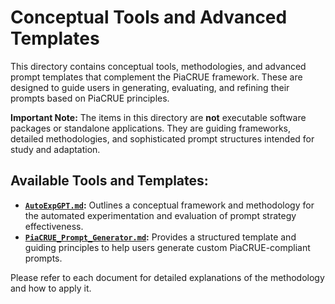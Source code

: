 # Conceptual Tools and Advanced Templates

This directory contains conceptual tools, methodologies, and advanced prompt templates that complement the PiaCRUE framework. These are designed to guide users in generating, evaluating, and refining their prompts based on PiaCRUE principles.

**Important Note:** The items in this directory are **not** executable software packages or standalone applications. They are guiding frameworks, detailed methodologies, and sophisticated prompt structures intended for study and adaptation.

## Available Tools and Templates:

*   **[`AutoExpGPT.md`](AutoExpGPT.md):** Outlines a conceptual framework and methodology for the automated experimentation and evaluation of prompt strategy effectiveness.
*   **[`PiaCRUE_Prompt_Generator.md`](PiaCRUE_Prompt_Generator.md):** Provides a structured template and guiding principles to help users generate custom PiaCRUE-compliant prompts.

Please refer to each document for detailed explanations of the methodology and how to apply it.
